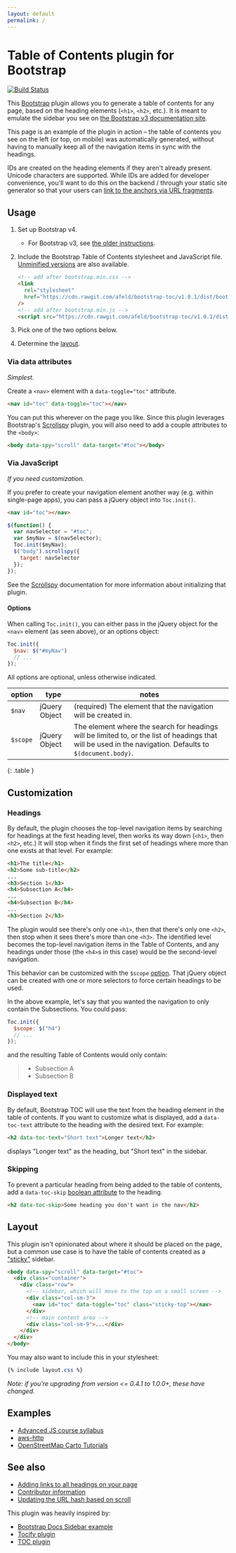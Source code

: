 ```yaml
---
layout: default
permalink: /
---
```


# Table of Contents plugin for Bootstrap

[![Build Status](https://travis-ci.org/afeld/bootstrap-toc.svg?branch=gh-pages)](https://travis-ci.org/afeld/bootstrap-toc)

This [Bootstrap](http://getbootstrap.com/) plugin allows you to generate a table of contents for any page, based on the heading elements (`<h1>`, `<h2>`, etc.). It is meant to emulate the sidebar you see on [the Bootstrap v3 documentation site](https://getbootstrap.com/docs/3.3/css/).

This page is an example of the plugin in action – the table of contents you see on the left (or top, on mobile) was automatically generated, without having to manually keep all of the navigation items in sync with the headings.

IDs are created on the heading elements if they aren't already present. Unicode characters are supported. While IDs are added for developer convenience, you'll want to do this on the backend / through your static site generator so that your users can [link to the anchors via URL fragments](https://developer.mozilla.org/en-US/docs/Web/HTML/Element/a#attr-href).

## Usage

1. Set up Bootstrap v4.
   - For Bootstrap v3, see [the older instructions](https://github.com/afeld/bootstrap-toc/blob/v0.4.1/index.md#usage).
1. Include the Bootstrap Table of Contents stylesheet and JavaScript file. [Unminified versions](https://github.com/afeld/bootstrap-toc/tree/gh-pages/dist) are also available.

   ```html
   <!-- add after bootstrap.min.css -->
   <link
     rel="stylesheet"
     href="https://cdn.rawgit.com/afeld/bootstrap-toc/v1.0.1/dist/bootstrap-toc.min.css"
   />
   <!-- add after bootstrap.min.js -->
   <script src="https://cdn.rawgit.com/afeld/bootstrap-toc/v1.0.1/dist/bootstrap-toc.min.js"></script>
   ```

1. Pick one of the two options below.
1. Determine the [layout](#layout).

### Via data attributes

_Simplest._

Create a `<nav>` element with a `data-toggle="toc"` attribute.

```html
<nav id="toc" data-toggle="toc"></nav>
```

You can put this wherever on the page you like. Since this plugin leverages Bootstrap's [Scrollspy](https://getbootstrap.com/docs/4.0/components/scrollspy/) plugin, you will also need to add a couple attributes to the `<body>`:

```html
<body data-spy="scroll" data-target="#toc"></body>
```

### Via JavaScript

_If you need customization._

If you prefer to create your navigation element another way (e.g. within single-page apps), you can pass a jQuery object into `Toc.init()`.

```html
<nav id="toc"></nav>
```

```javascript
$(function() {
  var navSelector = "#toc";
  var $myNav = $(navSelector);
  Toc.init($myNav);
  $("body").scrollspy({
    target: navSelector
  });
});
```

See the [Scrollspy](https://getbootstrap.com/docs/4.0/components/scrollspy/) documentation for more information about initializing that plugin.

#### Options

When calling `Toc.init()`, you can either pass in the jQuery object for the `<nav>` element (as seen above), or an options object:

```javascript
Toc.init({
  $nav: $("#myNav")
  // ...
});
```

All options are optional, unless otherwise indicated.

| option   | type          | notes                                                                                                                                                      |
| -------- | ------------- | ---------------------------------------------------------------------------------------------------------------------------------------------------------- |
| `$nav`   | jQuery Object | (required) The element that the navigation will be created in.                                                                                             |
| `$scope` | jQuery Object | The element where the search for headings will be limited to, or the list of headings that will be used in the navigation. Defaults to `$(document.body)`. |
{: .table }

## Customization

### Headings

By default, the plugin chooses the top-level navigation items by searching for headings at the first heading level, then works its way down (`<h1>`, then `<h2>`, etc.) It will stop when it finds the first set of headings where more than one exists at that level. For example:

```html
<h1>The title</h1>
<h2>Some sub-title</h2>
...
<h3>Section 1</h3>
<h4>Subsection A</h4>
...
<h4>Subsection B</h4>
...
<h3>Section 2</h3>
```

The plugin would see there's only one `<h1>`, then that there's only one `<h2>`, then stop when it sees there's more than one `<h3>`. The identified level becomes the top-level navigation items in the Table of Contents, and any headings under those (the `<h4>`s in this case) would be the second-level navigation.

This behavior can be customized with the `$scope` [option](#options). That jQuery object can be created with one or more selectors to force certain headings to be used.

In the above example, let's say that you wanted the navigation to only contain the Subsections. You could pass:

```javascript
Toc.init({
  $scope: $("h4")
  // ...
});
```

and the resulting Table of Contents would only contain:

> * Subsection A
> * Subsection B

### Displayed text

By default, Bootstrap TOC will use the text from the heading element in the table of contents. If you want to customize what is displayed, add a `data-toc-text` attribute to the heading with the desired text. For example:

```html
<h2 data-toc-text="Short text">Longer text</h2>
```

displays "Longer text" as the heading, but "Short text" in the sidebar.

### Skipping

To prevent a particular heading from being added to the table of contents, add a `data-toc-skip` [boolean attribute](https://www.w3.org/TR/2008/WD-html5-20080610/semantics.html#boolean) to the heading.

```html
<h2 data-toc-skip>Some heading you don't want in the nav</h2>
```

## Layout

This plugin isn't opinionated about where it should be placed on the page, but a common use case is to have the table of contents created as a ["sticky"](https://getbootstrap.com/docs/4.0/utilities/position/#sticky-top) sidebar.

```html
<body data-spy="scroll" data-target="#toc">
  <div class="container">
    <div class="row">
      <!-- sidebar, which will move to the top on a small screen -->
      <div class="col-sm-3">
        <nav id="toc" data-toggle="toc" class="sticky-top"></nav>
      </div>
      <!-- main content area -->
      <div class="col-sm-9">...</div>
    </div>
  </div>
</body>
```

You may also want to include this in your stylesheet:

```css
{% include layout.css %}
```

_Note: if you're upgrading from version <= 0.4.1 to 1.0.0+, these have changed._

## Examples

- [Advanced JS course syllabus](https://advanced-js.github.io/syllabus/)
- [aws-http](https://rishikeshdarandale.github.io/aws-http/)
- [OpenStreetMap Carto Tutorials](https://ircama.github.io/osm-carto-tutorials/tile-server-ubuntu/)

## See also

- [Adding links to all headings on your page](http://bryanbraun.github.io/anchorjs/)
- [Contributor information](https://github.com/afeld/bootstrap-toc/blob/gh-pages/CONTRIBUTING.md)
- [Updating the URL hash based on scroll](https://gist.github.com/iamravenous/4a1545dc3ccd24abf89e)

This plugin was heavily inspired by:

- [Bootstrap Docs Sidebar example](https://jsfiddle.net/gableroux/S2SMK/)
- [Tocify plugin](http://gregfranko.com/jquery.tocify.js/)
- [TOC plugin](http://projects.jga.me/toc/)
